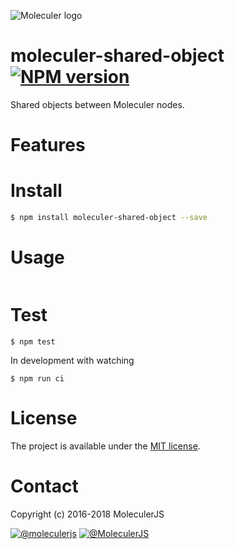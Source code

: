 ![Moleculer logo](http://moleculer.services/images/banner.png)

# moleculer-shared-object [![NPM version](https://img.shields.io/npm/v/moleculer-shared-object.svg)](https://www.npmjs.com/package/moleculer-shared-object)

Shared objects between Moleculer nodes.

# Features

# Install

```bash
$ npm install moleculer-shared-object --save
```

# Usage

```js

```

# Test
```
$ npm test
```

In development with watching

```
$ npm run ci
```

# License
The project is available under the [MIT license](https://tldrlegal.com/license/mit-license).

# Contact
Copyright (c) 2016-2018 MoleculerJS

[![@moleculerjs](https://img.shields.io/badge/github-moleculerjs-green.svg)](https://github.com/moleculerjs) [![@MoleculerJS](https://img.shields.io/badge/twitter-MoleculerJS-blue.svg)](https://twitter.com/MoleculerJS)
